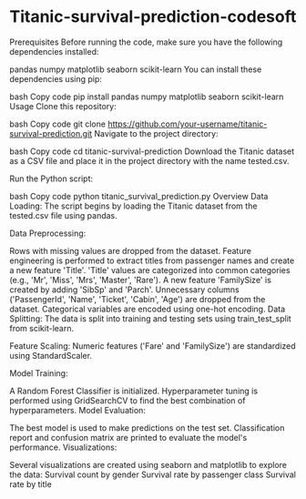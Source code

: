 # Titanic-survival-prediction-codesoft

Prerequisites
Before running the code, make sure you have the following dependencies installed:

pandas
numpy
matplotlib
seaborn
scikit-learn
You can install these dependencies using pip:

bash
Copy code
pip install pandas numpy matplotlib seaborn scikit-learn
Usage
Clone this repository:

bash
Copy code
git clone https://github.com/your-username/titanic-survival-prediction.git
Navigate to the project directory:

bash
Copy code
cd titanic-survival-prediction
Download the Titanic dataset as a CSV file and place it in the project directory with the name tested.csv.

Run the Python script:

bash
Copy code
python titanic_survival_prediction.py
Overview
Data Loading: The script begins by loading the Titanic dataset from the tested.csv file using pandas.

Data Preprocessing:

Rows with missing values are dropped from the dataset.
Feature engineering is performed to extract titles from passenger names and create a new feature 'Title'.
'Title' values are categorized into common categories (e.g., 'Mr', 'Miss', 'Mrs', 'Master', 'Rare').
A new feature 'FamilySize' is created by adding 'SibSp' and 'Parch'.
Unnecessary columns ('PassengerId', 'Name', 'Ticket', 'Cabin', 'Age') are dropped from the dataset.
Categorical variables are encoded using one-hot encoding.
Data Splitting: The data is split into training and testing sets using train_test_split from scikit-learn.

Feature Scaling: Numeric features ('Fare' and 'FamilySize') are standardized using StandardScaler.

Model Training:

A Random Forest Classifier is initialized.
Hyperparameter tuning is performed using GridSearchCV to find the best combination of hyperparameters.
Model Evaluation:

The best model is used to make predictions on the test set.
Classification report and confusion matrix are printed to evaluate the model's performance.
Visualizations:

Several visualizations are created using seaborn and matplotlib to explore the data:
Survival count by gender
Survival rate by passenger class
Survival rate by title
